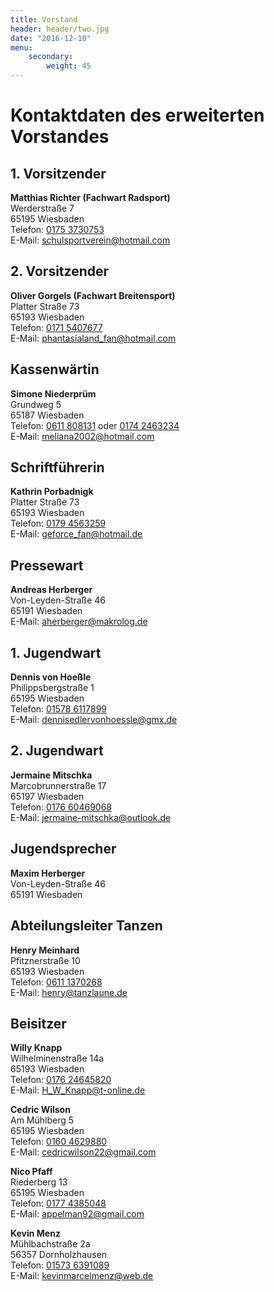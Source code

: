 ```yaml
---
title: Vorstand
header: header/two.jpg
date: "2016-12-10"
menu: 
    secondary:
        weight: 45
---
```


# Kontaktdaten des erweiterten Vorstandes

## 1. Vorsitzender

**Matthias Richter (Fachwart Radsport)**  
Werderstraße 7  
65195 Wiesbaden  
Telefon: [0175 3730753](tel:+491753730753)  
E-Mail: [schulsportverein@hotmail.com](mailto:schulsportverein@hotmail.com)

## 2. Vorsitzender

**Oliver Gorgels (Fachwart Breitensport)**  
Platter Straße 73  
65193 Wiesbaden  
Telefon: [0171 5407677](tel:+491715407677)  
E-Mail: [phantasialand_fan@hotmail.com](mailto:phantasialand_fan@hotmail.com)

## Kassenwärtin

**Simone Niederprüm**  
Grundweg 5  
65187 Wiesbaden  
Telefon: [0611 808131](tel:+49611808131) oder [0174 2463234](tel:+491742463234)  
E-Mail: [meliana2002@hotmail.com](mailto:meliana2002@hotmail.com)

## Schriftführerin

**Kathrin Porbadnigk**  
Platter Straße 73  
65193 Wiesbaden  
Telefon: [0179 4563259](tel:+491794563259)   
E-Mail: [geforce_fan@hotmail.de](mailto:geforce_fan@hotmail.de)

## Pressewart

**Andreas Herberger**  
Von-Leyden-Straße 46  
65191 Wiesbaden  
E-Mail: [aherberger@makrolog.de](mailto:aherberger@makrolog.de)

## 1. Jugendwart

**Dennis von Hoeßle**  
Philippsbergstraße 1  
65195 Wiesbaden  
Telefon: [01578 6117899](tel:+4915786117899)  
E-Mail: [dennisedlervonhoessle@gmx.de](mailto:dennisedlervonhoessle@gmx.de)


## 2. Jugendwart

**Jermaine Mitschka**  
Marcobrunnerstraße 17  
65197 Wiesbaden  
Telefon: [0176 60469068](tel:+4917660469068)  
E-Mail: [jermaine-mitschka@outlook.de](mailto:jermaine-mitschka@outlook.de)

## Jugendsprecher

**Maxim Herberger**  
Von-Leyden-Straße 46  
65191 Wiesbaden  

## Abteilungsleiter Tanzen

**Henry Meinhard**  
Pfitznerstraße 10  
65193 Wiesbaden  
Telefon: [0611 1370268](tel:+496111370268)  
E-Mail: [henry@tanzlaune.de](mailto:henry@tanzlaune.de)

## Beisitzer

**Willy Knapp**  
Wilhelminenstraße 14a  
65193 Wiesbaden    
Telefon: [0176 24645820](tel:+4917624645820)  
E-Mail: [H_W_Knapp@t-online.de](mailto:H_W_Knapp@t-online.de)

**Cedric Wilson**  
Am Mühlberg 5  
65195 Wiesbaden  
Telefon: [0160 4629880](tel:+491604629880)  
E-Mail: [cedricwilson22@gmail.com](mailto:cedricwilson22@gmail.com)

**Nico Pfaff**  
Riederberg 13  
65195 Wiesbaden  
Telefon: [0177 4385048](tel:+491774385048)  
E-Mail: [appelman92@gmail.com](mailto:appelman92@gmail.com)

**Kevin Menz**  
Mühlbachstraße 2a  
56357 Dornholzhausen  
Telefon: [01573 6391089](tel:+4915736391089)  
E-Mail: [kevinmarcelmenz@web.de](mailto:kevinmarcelmenz@web.de)
